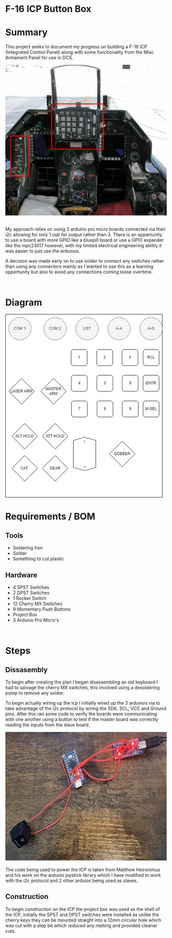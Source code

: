 # F-16 ICP Button Box

# Summary

This project seeks to document my progress on building a F-16 ICP (Integrated Control Panel) along with some functionality from the Misc Armament Panel for use in DCS.
<br>

![drawIO Diagram](Images/Real-F16.jpeg)

<br>
My approach relies on using 3 arduino pro micro boards connected via their i2c allowing for only 1 usb for output rather than 3. There is an oppertunity to use a board with more GPIO like a bluepill board or use a GPIO expander like the mpc23017 however, with my limited electrical engineering ability it was easier to just use the arduinos.

<br>

A decision was made early on to use solder to connect any switches rather than using any connectors mainly as I wanted to use this as a learning oppertunity but also to avoid any connections coming loose overtime.

<br>

# Diagram

![drawIO Diagram](Images/drawIO.png)

# Requirements / BOM

## Tools

- Soldering Iron
- Solder
- Something to cut plastic

## Hardware

- 4 SPST Switches
- 2 DPST Switches
- 1 Rocker Switch
- 12 Cherry MX Switches
- 9 Momentary Push Buttons
- Project Box
- 3 Ardunio Pro Micro's

<br>

# Steps

## Dissasembly

To begin after creating the plan I began disassembling an old keyboard I had to salvage the cherry MX switches, this involved using a desoldering pump to remove any solder.
<br>

To begin actually wiring up the icp I initially wired up the 3 arduinos via to take advantage of the i2c protocol by wiring the SDA, SCL, VCC and Ground pins.
After this ran some code to verify the boards were communicating with one another using a button to test if the master board was correctly reading the inputs from the slave board.

<center>
<img src="Images/i2cWiring.jpeg" width='800' height='400' align='centre'>
</center>

<br>
The code being used to power the ICP is taken from Matthew Heironimus and his work on the ardunio joystick library which I have modified to work with the i2c protocol and 2 other arduios being used as slaves.

## Construction

To begin construction on the ICP the project box was used as the shell of the ICP, initially the SPST and DPST switches were installed as unlike the cherry keys they can be mounted straight into a 12mm circular hole which was cut with a step bit which reduced any melting and provided cleaner cuts.
